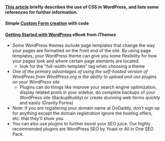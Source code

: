 #### [This article](https://codex.wordpress.org/CSS) briefly describes the use of CSS in WordPress, and lists some references for further information.

#### Simple [Custom Form creation](https://www.inkthemes.com/how-you-can-easily-create-customized-form-in-wordpress/) with code

#### [Getting Started with WordPress](https://ithemes.com/wp-content/uploads/downloads/2015/10/getting-started-with-WordPress-ebook.pdf) eBook from iThemes
* *Some* WordPress themes include page templates that change the way your pages are formatted on the front end of the site. By using page templates, your WordPress theme can give you some flexibility for how your pages look and where certain page elements are located.
  * look for the "full-width-template" tag when choosing a theme
* *One of the primary advantages of using the self-hosted version of WordPress from WordPress.org is the ability to upload and use plugins on your WordPress site*
  * Plugins can do things like improve your search engine optimization, display related posts in your sidebar, do complete backups of your WordPress site (BackupBuddy) or create stunning web forms quickly and easily (Gravity Forms)
* Note: if you are registering your domain name at GoDaddy, don’t sign up for anything except the domain registration ignore the hosting offers, etc. that they’ll show you.
* You can also use plugins to further boost your SEO juice. Our highly recommended plugins are WordPress SEO by Yoast or All in One SEO Pack.
